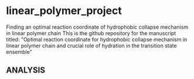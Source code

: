 # linear_polymer_project
Finding an optimal reaction coordinate of hydrophobic collapse mechanism in linear polymer chain
This is the github repository for the manuscript titled: "Optimal reaction coordinate for hydrophobic collapse mechanism in linear polymer chain and crucial role of hydration in the transition state ensemble"
## ANALYSIS ##
